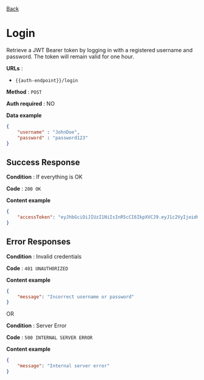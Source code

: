[Back](../README.md)

# Login

Retrieve a JWT Bearer token by logging in with a registered username and password. The token will remain valid for one hour.

**URLs** :
* `{{auth-endpoint}}/login`

**Method** : `POST`

**Auth required** : NO

**Data example**

```json
{
	"username" : "JohnDoe",
	"password" : "password123"
}
```

## Success Response

**Condition** : If everything is OK

**Code** : `200 OK`

**Content example**

```json
{
    "accessToken": "eyJhbGciOiJIUzI1NiIsInR5cCI6IkpXVCJ9.eyJ1c2VyIjoidGVzdCIsImlkIjoyLCJpYXQiOjE2MDU1MDk5ODksImV4cCI6MTYwNTUxMzU4OX0.PrqCt3bSXoBl3xPIwSEDtoxdOv3vhS3Uk4M3wVrO68w"
}
```

## Error Responses

**Condition** : Invalid credentials

**Code** : `401 UNAUTHORIZED`

**Content example**
```json
{
    "message": "Incorrect username or password"
}
```

OR

**Condition** : Server Error

**Code** : `500 INTERNAL SERVER ERROR`

**Content example**
```json
{
    "message": "Internal server error"
}
```